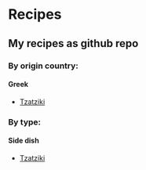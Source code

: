 # Recipes
## My recipes as github repo


### By origin country:


#### Greek
 * [Tzatziki](./greek/tzatziki.md)

### By type:


#### Side dish
 * [Tzatziki](./greek/tzatziki.md)